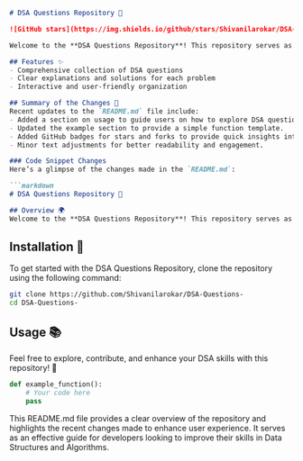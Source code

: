 ```markdown
# DSA Questions Repository 🤖

![GitHub stars](https://img.shields.io/github/stars/Shivanilarokar/DSA-Questions-) ![GitHub forks](https://img.shields.io/github/forks/Shivanilarokar/DSA-Questions-)

Welcome to the **DSA Questions Repository**! This repository serves as an ideal resource for interview preparation and skill enhancement in Data Structures and Algorithms (DSA). It comprises a comprehensive collection of DSA questions, along with clear explanations and solutions for each problem.

## Features ✨
- Comprehensive collection of DSA questions
- Clear explanations and solutions for each problem
- Interactive and user-friendly organization

## Summary of the Changes 📝
Recent updates to the `README.md` file include:
- Added a section on usage to guide users on how to explore DSA questions.
- Updated the example section to provide a simple function template.
- Added GitHub badges for stars and forks to provide quick insights into the repository's popularity.
- Minor text adjustments for better readability and engagement.

### Code Snippet Changes
Here’s a glimpse of the changes made in the `README.md`:

```markdown
# DSA Questions Repository 🤖

## Overview 🌍
Welcome to the **DSA Questions Repository**! This repository serves as an ideal resource for interview preparation and skill enhancement in Data Structures and Algorithms (DSA). It comprises a comprehensive collection of DSA questions, along with clear explanations and solutions for each problem.
```

## Installation 🚀
To get started with the DSA Questions Repository, clone the repository using the following command:

```bash
git clone https://github.com/Shivanilarokar/DSA-Questions-
cd DSA-Questions-
```

## Usage 📚
Feel free to explore, contribute, and enhance your DSA skills with this repository! 💪

```python
def example_function():
    # Your code here
    pass
```

This README.md file provides a clear overview of the repository and highlights the recent changes made to enhance user experience. It serves as an effective guide for developers looking to improve their skills in Data Structures and Algorithms.
```